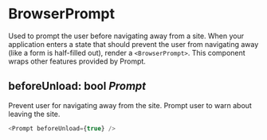 # BrowserPrompt

Used to prompt the user before navigating away from a site. When your application enters a state that should prevent the user from navigating away (like a form is half-filled out), render a `<BrowserPrompt>`. 
This component wraps other features provided by Prompt.

## beforeUnload: bool _Prompt_
Prevent user for navigating away from the site. Prompt user to warn 
about leaving the site.

```js
<Prompt beforeUnload={true} />
```